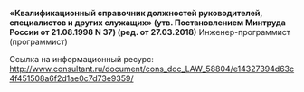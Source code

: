 **«Квалификационный справочник должностей руководителей, специалистов и других служащих» (утв. Постановлением Минтруда России от 21.08.1998 N 37) (ред. от 27.03.2018)**
Инженер-программист (программист)

Ссылка на информационный ресурс: http://www.consultant.ru/document/cons_doc_LAW_58804/e14327394d63c4f451508a6f2d1ae0c7d73e9359/